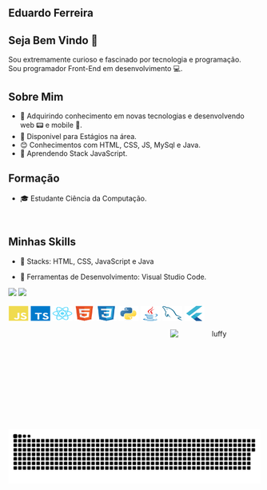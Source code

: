 ## Eduardo Ferreira
   
   ## Seja Bem Vindo 👋
   
   Sou extremamente curioso e fascinado por tecnologia e programação. <br>
   Sou programador Front-End em desenvolvimento 💻. <br>
  
   ## Sobre Mim
   -  🤔 Adquirindo conhecimento em novas tecnologias e desenvolvendo web 📟 e mobile 📲.
   -  💼 Disponivel para Estágios na área.
   -  😊 Conhecimentos com HTML, CSS, JS, MySql e Java.
   -  🌱 Aprendendo Stack JavaScript.

   ## Formação
   -  🎓 Estudante Ciência da Computação. 


      <br>

   ## Minhas Skills

   -  🦄 Stacks: HTML, CSS, JavaScript e Java

   -  💼 Ferramentas de Desenvolvimento: Visual Studio Code.


   <div>
     <img height="180em" src="https://github-readme-stats.vercel.app/api?username=cadu77&show_icons=true&theme=radical&include_all_commits=true&count_private=true"/>
     <img height="180em" src="https://github-readme-stats.vercel.app/api/top-langs/?username=cadu77&layout=compact&langs_count=7&theme=tokyonight"/>
   </div>


   <div style="display: inline_block"><br>
   <img align="center" alt="Cadu-Js" height="30" width="40" src="https://raw.githubusercontent.com/devicons/devicon/master/icons/javascript/javascript-plain.svg">
    <img align="center" alt="Cadu-Ts" height="30" width="40" src="https://raw.githubusercontent.com/devicons/devicon/master/icons/typescript/typescript-plain.svg">
    <img align="center" alt="Cadu-React" height="30" width="40" src="https://raw.githubusercontent.com/devicons/devicon/master/icons/react/react-original.svg">
    <img align="center" alt="Cadu-HTML" height="30" width="40" src="https://raw.githubusercontent.com/devicons/devicon/master/icons/html5/html5-original.svg">
    <img align="center" alt="Cadu-CSS" height="30" width="40" src="https://raw.githubusercontent.com/devicons/devicon/master/icons/css3/css3-original.svg">
    <img align="center" alt="Cadu-Python" height="30" width="40" src="https://raw.githubusercontent.com/devicons/devicon/master/icons/python/python-original.svg">
    <img align="center" alt="Cadu-Java" height="30" width="40" src="https://raw.githubusercontent.com/devicons/devicon/master/icons/java/java-original.svg">
    <img align="center" alt="Cadu-Mysql" height="30" width="40" src="https://raw.githubusercontent.com/devicons/devicon/master/icons/mysql/mysql-original.svg">
    <img align="center" alt="Cadu-Flutter" height="30" width="40" src="https://raw.githubusercontent.com/devicons/devicon/master/icons/flutter/flutter-original.svg">

   <br>
   <br>
   <center><img align="right" alt="luffy" height="200" width="180" src="https://media.tenor.com/images/9ff03b679bf96782b7ff1fb4089ad7e9/tenor.gif"></center>
   </div>
     <br>
     <br>

   ![Snake animation](https://github.com/cadu77/cadu77/blob/output/github-contribution-grid-snake.svg)

